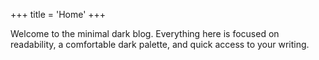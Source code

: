 +++
title = 'Home'
+++

Welcome to the minimal dark blog. Everything here is focused on readability, a
comfortable dark palette, and quick access to your writing.
